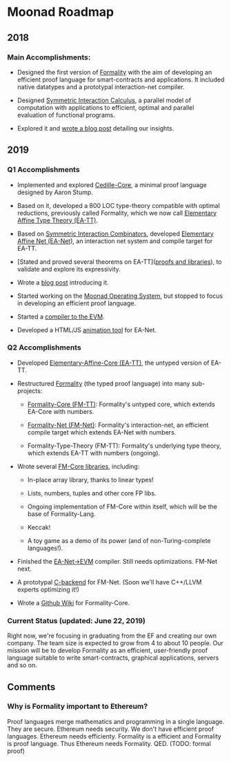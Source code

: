 # Moonad Roadmap

## 2018

### Main Accomplishments:


- Designed the first version of [Formality](https://github.com/moonad/formality) with the aim of developing an efficient proof language for smart-contracts and applications. It included native datatypes and a prototypal interaction-net compiler.

- Designed [Symmetric Interaction Calculus](https://github.com/maiavictor/symmetric-interaction-calculus), a parallel model of computation with applications to efficient, optimal and parallel evaluation of functional programs.

- Explored it and [wrote a blog post](https://medium.com/@maiavictor/solving-the-mystery-behind-abstract-algorithms-magical-optimizations-144225164b07) detailing our insights.

## 2019

### Q1 Accomplishments

- Implemented and explored [Cedille-Core](https://github.com/MaiaVictor/Cedille-Core), a minimal proof language designed by Aaron Stump.

- Based on it, developed a 800 LOC type-theory compatible with optimal reductions, previously called Formality, which we now call [Elementary Affine Type Theory (EA-TT)](https://github.com/moonad/elementary-affine-type-theory).

- Based on [Symmetric Interaction Combinators](https://pdfs.semanticscholar.org/1731/a6e49c6c2afda3e72256ba0afb34957377d3.pdf), developed [Elementary Affine Net (EA-Net)](https://github.com/moonad/elementary-affine-net), an interaction net system and compile target for EA-TT. 

- [Stated and proved several theorems on EA-TT]([proofs and libraries](https://github.com/moonad/Elementary-Affine-Type-Theory-libs)), to validate and explore its expressivity.

- Wrote a [blog post](https://medium.com/@maiavictor/introduction-to-formality-part-1-7ae5b02422ec) introducing it. 

- Started working on the [Moonad Operating System](https://github.com/moonad/moonad), but stopped to focus in developing an efficient proof language.

- Started a [compiler to the EVM](https://github.com/moonad/Elementary-Affine-Net-to-EVM). 

- Developed a HTML/JS [animation tool](https://github.com/moonad/Elementary-Affine-Net-Render) for EA-Net.

### Q2 Accomplishments

- Developed [Elementary-Affine-Core (EA-TT)](https://github.com/moonad/elementary-affine-core), the untyped version of EA-TT.

- Restructured [Formality](https://github.com/moonad/formality) (the typed proof language) into many sub-projects:

  - [Formality-Core (FM-TT)](https://github.com/moonad/formality-core): Formality's untyped core, which extends EA-Core with numbers.

  - [Formality-Net (FM-Net)](https://github.com/moonad/formality-net): Formality's interaction-net, an efficient compile target which extends EA-Net with numbers.

  - Formality-Type-Theory (FM-TT): Formality's underlying type theory, which extends EA-TT with numbers (ongoing).

- Wrote several [FM-Core libraries](https://github.com/moonad/Formality-Core/tree/master/examples), including:

  - In-place array library, thanks to linear types!

  - Lists, numbers, tuples and other core FP libs.

  - Ongoing implementation of FM-Core within itself, which will be the base of Formality-Lang.

  - Keccak!

  - A toy game as a demo of its power (and of non-Turing-complete languages!).

- Finished the [EA-Net->EVM](https://github.com/moonad/Elementary-Affine-Net-to-EVM) compiler. Still needs optimizations. FM-Net next.

- A prototypal [C-backend](https://github.com/moonad/Formality-Net/blob/master/c/fm-net) for FM-Net. (Soon we'll have C++/LLVM experts optimizing it!)

- Wrote a [Github Wiki](https://github.com/moonad/Formality-Core/wiki) for Formality-Core.

### Current Status (updated: June 22, 2019)

Right now, we're focusing in graduating from the EF and creating our own company. The team size is expected to grow from 4 to about 10 people. Our mission will be to develop Formality as an efficient, user-friendly proof language suitable to write smart-contracts, graphical applications, servers and so on.

## Comments

### Why is Formality important to Ethereum?

Proof languages merge mathematics and programming in a single language. They are secure. Ethereum needs security. We don't have efficient proof languages. Ethereum needs efficienty. Formality is a efficient and Formality is proof language. Thus Ethereum needs Formality. QED. (TODO: formal proof)

